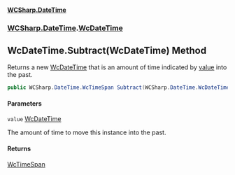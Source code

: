 #### [WCSharp\.DateTime](README.md 'README')
### [WCSharp\.DateTime](WCSharp.DateTime.md 'WCSharp\.DateTime').[WcDateTime](WCSharp.DateTime.WcDateTime.md 'WCSharp\.DateTime\.WcDateTime')

## WcDateTime\.Subtract\(WcDateTime\) Method

Returns a new [WcDateTime](WCSharp.DateTime.WcDateTime.md 'WCSharp\.DateTime\.WcDateTime') that is an amount of time indicated by [value](WCSharp.DateTime.WcDateTime.Subtract(WCSharp.DateTime.WcDateTime).md#WCSharp.DateTime.WcDateTime.Subtract(WCSharp.DateTime.WcDateTime).value 'WCSharp\.DateTime\.WcDateTime\.Subtract\(WCSharp\.DateTime\.WcDateTime\)\.value') into the past\.

```csharp
public WCSharp.DateTime.WcTimeSpan Subtract(WCSharp.DateTime.WcDateTime value);
```
#### Parameters

<a name='WCSharp.DateTime.WcDateTime.Subtract(WCSharp.DateTime.WcDateTime).value'></a>

`value` [WcDateTime](WCSharp.DateTime.WcDateTime.md 'WCSharp\.DateTime\.WcDateTime')

The amount of time to move this instance into the past\.

#### Returns
[WcTimeSpan](WCSharp.DateTime.WcTimeSpan.md 'WCSharp\.DateTime\.WcTimeSpan')
